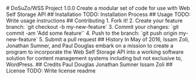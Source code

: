 <snippet>
  <content>
# DoSuZo/WSS Project 1.0.0
Create a modular set of code for use with Web Self Storage API
## Installation
TODO: Installation Process
## Usage
TODO: Write usage instructions
## Contributing
1. Fork it!
2. Create your feature branch: `git checkout -b my-new-feature`
3. Commit your changes: `git commit -am 'Add some feature'`
4. Push to the branch: `git push origin my-new-feature`
5. Submit a pull request
## History
In May of 2016, Issam Zoli, Jonathan Sumner, and Paul Douglas embark on a mission to create a program to incorporate the Web Self Storage API into a working software solution for content management systems including but not exclusive to, WordPress.
## Credits
Paul Douglas
Jonathan Sumner
Issam Zoli
## License
TODO: Write license
  </content>
  <tabTrigger>readme</tabTrigger>
</snippet>
